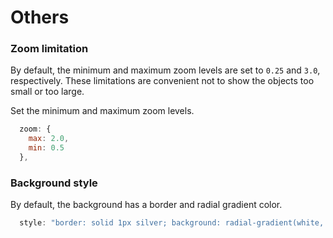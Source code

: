 # Others

### Zoom limitation

By default, the minimum and maximum zoom levels are set to `0.25` and `3.0`, respectively. These limitations are convenient not to show the objects too small or too large.

Set the minimum and maximum zoom levels.

```javascript
  zoom: {
    max: 2.0,
    min: 0.5
  },
```

### Background style

By default, the background has a border and radial gradient color.

```javascript
  style: "border: solid 1px silver; background: radial-gradient(white, silver);"
```
